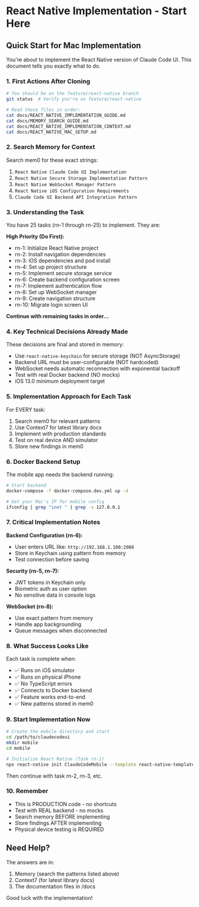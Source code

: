 # React Native Implementation - Start Here

## Quick Start for Mac Implementation

You're about to implement the React Native version of Claude Code UI. This document tells you exactly what to do.

### 1. First Actions After Cloning

```bash
# You should be on the feature/react-native branch
git status  # Verify you're on feature/react-native

# Read these files in order:
cat docs/REACT_NATIVE_IMPLEMENTATION_GUIDE.md
cat docs/MEMORY_SEARCH_GUIDE.md
cat docs/REACT_NATIVE_IMPLEMENTATION_CONTEXT.md
cat docs/REACT_NATIVE_MAC_SETUP.md
```

### 2. Search Memory for Context

Search mem0 for these exact strings:
1. `React Native Claude Code UI Implementation`
2. `React Native Secure Storage Implementation Pattern`
3. `React Native WebSocket Manager Pattern`
4. `React Native iOS Configuration Requirements`
5. `Claude Code UI Backend API Integration Pattern`

### 3. Understanding the Task

You have 25 tasks (rn-1 through rn-25) to implement. They are:

**High Priority (Do First):**
- rn-1: Initialize React Native project
- rn-2: Install navigation dependencies
- rn-3: iOS dependencies and pod install
- rn-4: Set up project structure
- rn-5: Implement secure storage service
- rn-6: Create backend configuration screen
- rn-7: Implement authentication flow
- rn-8: Set up WebSocket manager
- rn-9: Create navigation structure
- rn-10: Migrate login screen UI

**Continue with remaining tasks in order...**

### 4. Key Technical Decisions Already Made

These decisions are final and stored in memory:
- Use `react-native-keychain` for secure storage (NOT AsyncStorage)
- Backend URL must be user-configurable (NOT hardcoded)
- WebSocket needs automatic reconnection with exponential backoff
- Test with real Docker backend (NO mocks)
- iOS 13.0 minimum deployment target

### 5. Implementation Approach for Each Task

For EVERY task:
1. Search mem0 for relevant patterns
2. Use Context7 for latest library docs
3. Implement with production standards
4. Test on real device AND simulator
5. Store new findings in mem0

### 6. Docker Backend Setup

The mobile app needs the backend running:
```bash
# Start backend
docker-compose -f docker-compose.dev.yml up -d

# Get your Mac's IP for mobile config
ifconfig | grep "inet " | grep -v 127.0.0.1
```

### 7. Critical Implementation Notes

**Backend Configuration (rn-6):**
- User enters URL like: `http://192.168.1.100:2008`
- Store in Keychain using pattern from memory
- Test connection before saving

**Security (rn-5, rn-7):**
- JWT tokens in Keychain only
- Biometric auth as user option
- No sensitive data in console logs

**WebSocket (rn-8):**
- Use exact pattern from memory
- Handle app backgrounding
- Queue messages when disconnected

### 8. What Success Looks Like

Each task is complete when:
- ✅ Runs on iOS simulator
- ✅ Runs on physical iPhone
- ✅ No TypeScript errors
- ✅ Connects to Docker backend
- ✅ Feature works end-to-end
- ✅ New patterns stored in mem0

### 9. Start Implementation Now

```bash
# Create the mobile directory and start
cd /path/to/claudecodeui
mkdir mobile
cd mobile

# Initialize React Native (Task rn-1)
npx react-native init ClaudeCodeMobile --template react-native-template-typescript
```

Then continue with task rn-2, rn-3, etc.

### 10. Remember

- This is PRODUCTION code - no shortcuts
- Test with REAL backend - no mocks
- Search memory BEFORE implementing
- Store findings AFTER implementing
- Physical device testing is REQUIRED

## Need Help?

The answers are in:
1. Memory (search the patterns listed above)
2. Context7 (for latest library docs)
3. The documentation files in /docs

Good luck with the implementation!